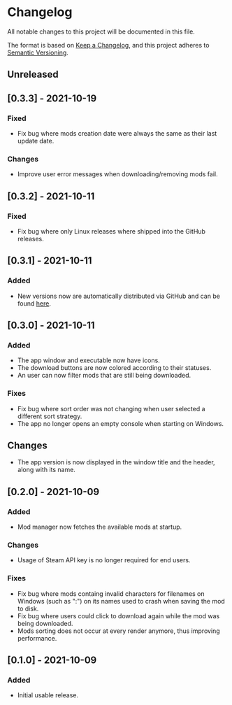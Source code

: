 # Changelog

All notable changes to this project will be documented in this file.

The format is based on [Keep a Changelog](https://keepachangelog.com/en/1.0.0/),
and this project adheres to [Semantic Versioning](https://semver.org/spec/v2.0.0.html).

## Unreleased

## [0.3.3] - 2021-10-19

### Fixed
- Fix bug where mods creation date were always the same as their last update date.

### Changes
- Improve user error messages when downloading/removing mods fail.

## [0.3.2] - 2021-10-11

### Fixed
- Fix bug where only Linux releases where shipped into the GitHub releases.

## [0.3.1] - 2021-10-11

### Added
- New versions now are automatically distributed via GitHub and can be found [here](https://github.com/arcticlimer/barony-mod-manager/releases).

## [0.3.0] - 2021-10-11

### Added
- The app window and executable now have icons.
- The download buttons are now colored according to their statuses.
- An user can now filter mods that are still being downloaded.

### Fixes
- Fix bug where sort order was not changing when user selected a different sort strategy.
- The app no longer opens an empty console when starting on Windows.

## Changes
- The app version is now displayed in the window title and the header, along with its name.

## [0.2.0] - 2021-10-09

### Added
- Mod manager now fetches the available mods at startup.

### Changes
- Usage of Steam API key is no longer required for end users.

### Fixes
- Fix bug where mods containg invalid characters for filenames on Windows (such as ":")
  on its names used to crash when saving the mod to disk.
- Fix bug where users could click to download again while the mod was being
    downloaded.
- Mods sorting does not occur at every render anymore, thus improving performance.

## [0.1.0] - 2021-10-09

### Added
- Initial usable release.
